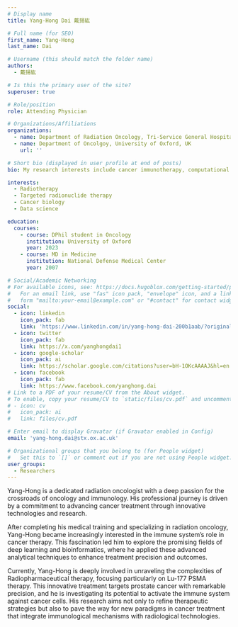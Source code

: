 ```yaml
---
# Display name
title: Yang-Hong Dai 戴揚紘

# Full name (for SEO)
first_name: Yang-Hong
last_name: Dai

# Username (this should match the folder name)
authors:
  - 戴揚紘

# Is this the primary user of the site?
superuser: true

# Role/position
role: Attending Physician

# Organizations/Affiliations
organizations:
  - name: Department of Radiation Oncology, Tri-Service General Hospital, National Defense Medical Center, Taiwan
  - name: Department of Oncolgoy, University of Oxford, UK
    url: ''

# Short bio (displayed in user profile at end of posts)
bio: My research interests include cancer immunotherapy, computational biology and deep learning.

interests:
  - Radiotherapy
  - Targeted radionuclide therapy
  - Cancer biology
  - Data science

education:
  courses:
    - course: DPhil student in Oncology
      institution: University of Oxford
      year: 2023
    - course: MD in Medicine
      institution: National Defense Medical Center
      year: 2007

# Social/Academic Networking
# For available icons, see: https://docs.hugoblox.com/getting-started/page-builder/#icons
#   For an email link, use "fas" icon pack, "envelope" icon, and a link in the
#   form "mailto:your-email@example.com" or "#contact" for contact widget.
social:
  - icon: linkedin
    icon_pack: fab
    link: 'https://www.linkedin.com/in/yang-hong-dai-200b1aab/?originalSubdomain=uk'
  - icon: twitter
    icon_pack: fab
    link: https://x.com/yanghongdai1
  - icon: google-scholar
    icon_pack: ai
    link: https://scholar.google.com/citations?user=bH-1OKcAAAAJ&hl=en
  - icon: facebook
    icon_pack: fab
    link: https://www.facebook.com/yanghong.dai
# Link to a PDF of your resume/CV from the About widget.
# To enable, copy your resume/CV to `static/files/cv.pdf` and uncomment the lines below.
# - icon: cv
#   icon_pack: ai
#   link: files/cv.pdf

# Enter email to display Gravatar (if Gravatar enabled in Config)
email: 'yang-hong.dai@stx.ox.ac.uk'

# Organizational groups that you belong to (for People widget)
#   Set this to `[]` or comment out if you are not using People widget.
user_groups:
  - Researchers
---
```


Yang-Hong is a dedicated radiation oncologist with a deep passion for the crossroads of oncology and immunology. His professional journey is driven by a commitment to advancing cancer treatment through innovative technologies and research.

After completing his medical training and specializing in radiation oncology, Yang-Hong became increasingly interested in the immune system’s role in cancer therapy. This fascination led him to explore the promising fields of deep learning and bioinformatics, where he applied these advanced analytical techniques to enhance treatment precision and outcomes.

Currently, Yang-Hong is deeply involved in unraveling the complexities of Radiopharmaceutical therapy, focusing particularly on Lu-177 PSMA therapy. This innovative treatment targets prostate cancer with remarkable precision, and he is investigating its potential to activate the immune system against cancer cells. His research aims not only to refine therapeutic strategies but also to pave the way for new paradigms in cancer treatment that integrate immunological mechanisms with radiological technologies.
